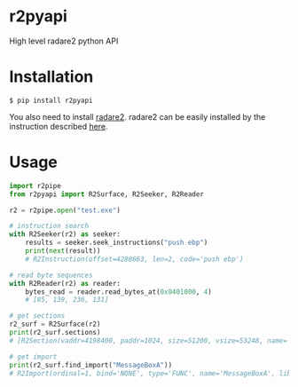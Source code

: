 # r2pyapi

High level radare2 python API 

# Installation

```
$ pip install r2pyapi
```

You also need to install [radare2](https://github.com/radareorg/radare2).
radare2 can be easily installed by the instruction described [here](https://github.com/radareorg/radare2#install--update).

# Usage

``` python
import r2pipe
from r2pyapi import R2Surface, R2Seeker, R2Reader

r2 = r2pipe.open("test.exe")

# instruction search
with R2Seeker(r2) as seeker:
    results = seeker.seek_instructions("push ebp")
    print(next(result))
    # R2Instruction(offset=4288663, len=2, code='push ebp')

# read byte sequences
with R2Reader(r2) as reader:
    bytes_read = reader.read_bytes_at(0x0401000, 4)
    # [85, 139, 236, 131]

# get sections
r2_surf = R2Surface(r2)
print(r2_surf.sections)
# [R2Section(vaddr=4198400, paddr=1024, size=51200, vsize=53248, name='.text', perm='-r-x'), ... ]

# get import
print(r2_surf.find_import("MessageBoxA"))
# R2Import(ordinal=1, bind='NONE', type='FUNC', name='MessageBoxA', libname='USER32.dll', plt=4251916)
```
